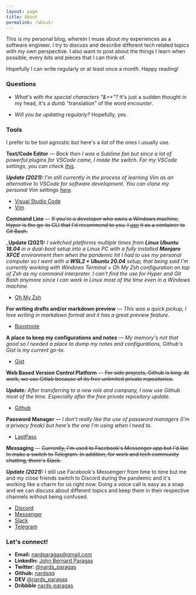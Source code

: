 ```yaml
---
layout: page
title: About
permalink: /about/
---
```


This is my personal blog, wherein I muse about my experiences as a software engineer. I try to discuss and describe different tech related topics with my own perspective. I also want to post about the things I learn when possible, every bits and pieces that I can think of.

Hopefully I can write regularly or at least once a month. Happy reading!

### Questions

* _What's with the special characters "&++"?_
  It's just a sudden thought in my head, it's a _dumb_ "translation" of the word _encounter_.

* _Will you be updating regularly?_
  Hopefully, yes.

### Tools

I prefer to be tool agnostic but here's a list of the ones I usually use.

**Text/Code Editor** —
_Back then I was a Sublime fan but since a lot of powerful plugins for VSCode came, I made the switch. For my VSCode settings, you can check [this](https://gist.github.com/nardsqq/e4b0a0b131952c6ccabe3c8926cacb35)._

_**Update (2021):** I'm still currently in the process of learning Vim as an alternative to VSCode for software development. You can clone my personal Vim settings [here](https://github.com/nardsqq/.vim)._

* [Visual Studio Code](https://code.visualstudio.com/)
* [Vim](https://www.vim.org/)

**Command Line** —
~~If you're a developer who owns a Windows machine, Hyper is the go-to CLI that I'd recommend to you. I [use](https://gist.github.com/nardsqq/5722649b31b11b9a0c2e9836f949e1df) it as a container to Git Bash.~~

_**Update (2021):** _I switched platforms multiple times from **Linux Ubuntu 18.04** in a dual-boot setup into a Linux PC with a fully installed **Manjaro XFCE** environment then when the pandemic hit I had to use my personal computer so I went with a **WSL2 + Ubuntu 20.04** setup, that being said I'm currently working with Windows Terminal + Oh My Zsh configuration on top of Zsh as my command interpreter. I can't find the use for Hyper and Git Bash anymore since I can work in Linux most of the time even in a Windows machine._

* [Oh My Zsh](https://ohmyz.sh/)

**For writing drafts and/or markdown preview** —
_This was a quick pickup, I love writing in markdown format and it has a great preview feature._

* [Boostnote](https://boostnote.io/)

**A place to keep my configurations and notes** —
_My memory's not that good so I needed a place to dump my notes and configurations, Github's Gist is my current go-to._

* [Gist](https://gist.github.com)

**Web Based Version Control Platform** —
~~For side projects, Github is king. At work, we use Gitlab because of its free unlimited private repositories.~~

_**Update:** After transferring to a new role and company, I now use Github most of the time. Especially after the free private repository update._

* [Github](https://github.com)

**Password Manager** —
_I don't really like the use of password managers (I'm a privacy freak) but here's the one I'm using when I need to._

* [LastPass](https://www.lastpass.com/)

**Messaging** —
~~Currently, I'm used to Facebook's Messenger app but I'd like to make a switch to Telegram. In addition, for work and tech community chatting, there's Slack.~~

_**Update (2021):**_ I still use Facebook's Messengerr from time to time but me and my close friends switch to Discord during the pandemic and it's working like a charm for us right now. Doing a voice call is easy as a snap and we can discuss about different topics and keep them in their respective channels without being confused.

* [Discord](https://discord.com/)
* [Messenger](https://www.messenger.com/)
* [Slack](www.slack.com/‎)
* [Telegram](https://telegram.org/)

### Let's connect!

* **Email:** <a href="mailto:nardparagas@gmail.com">nardparagas@gmail.com</a>
* **LinkedIn:** <a href="https://www.linkedin.com/in/john-bernard-paragas" target="_blank">John Bernard Paragas</a>
* **Twitter:** <a href="https://twitter.com/nards_paragas" target="_blank">@nards_paragas</a>
* **Github:** <a href="https://github.com/nardsqq" target="_blank">nardsqq</a>
* **DEV** <a href="https://dev.to/nards_paragas" target="_blank">@nards_paragas</a>
* **Dribbble** <a href="https://dribbble.com/nards-paragas" target="_blank">nards-paragas</a>
